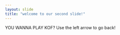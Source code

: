 ```yaml
---
layout: slide
title: "welcome to our second slide!"
---
```

YOU WANNA PLAY KOF?
Use the left arrow to go back!
